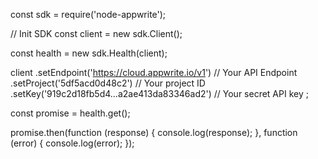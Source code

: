const sdk = require('node-appwrite');

// Init SDK
const client = new sdk.Client();

const health = new sdk.Health(client);

client
    .setEndpoint('https://cloud.appwrite.io/v1') // Your API Endpoint
    .setProject('5df5acd0d48c2') // Your project ID
    .setKey('919c2d18fb5d4...a2ae413da83346ad2') // Your secret API key
;

const promise = health.get();

promise.then(function (response) {
    console.log(response);
}, function (error) {
    console.log(error);
});
